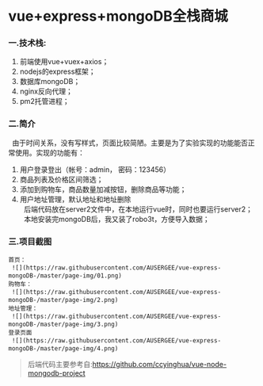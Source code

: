 
# vue+express+mongoDB全栈商城

### 一.技术栈:
  1. 前端使用vue+vuex+axios；
  2. nodejs的express框架；
  3. 数据库mongoDB；
  4. nginx反向代理；
  5. pm2托管进程；
  
  
### 二.简介
  &nbsp;&nbsp;由于时间关系，没有写样式，页面比较简陋。主要是为了实验实现的功能能否正常使用。实现的功能有：
  1. 用户登录登出（帐号：admin， 密码：123456）
  2. 商品列表及价格区间筛选；
  3. 添加到购物车，商品数量加减按钮，删除商品等功能；
  4. 用户地址管理，默认地址和地址删除  
  &nbsp;&nbsp;后端代码放在server2文件中，在本地运行vue时，同时也要运行server2；
  &nbsp;&nbsp;本地安装完mongoDB后，我又装了robo3t，方便导入数据；
  
  
 ### 三.项目截图  
 
    首页：
     ![](https://raw.githubusercontent.com/AUSERGEE/vue-express-mongoDB-/master/page-img/01.png) 
    购物车：
     ![](https://raw.githubusercontent.com/AUSERGEE/vue-express-mongoDB-/master/page-img/2.png)  
    地址管理：
     ![](https://raw.githubusercontent.com/AUSERGEE/vue-express-mongoDB-/master/page-img/3.png)  
    登录页面
     ![](https://raw.githubusercontent.com/AUSERGEE/vue-express-mongoDB-/master/page-img/4.png)  
    
 

>后端代码主要参考自:https://github.com/ccyinghua/vue-node-mongodb-project
